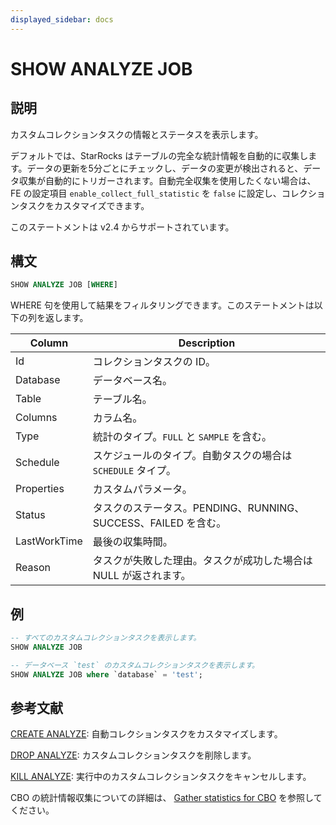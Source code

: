 ```yaml
---
displayed_sidebar: docs
---
```


# SHOW ANALYZE JOB

## 説明

カスタムコレクションタスクの情報とステータスを表示します。

デフォルトでは、StarRocks はテーブルの完全な統計情報を自動的に収集します。データの更新を5分ごとにチェックし、データの変更が検出されると、データ収集が自動的にトリガーされます。自動完全収集を使用したくない場合は、FE の設定項目 `enable_collect_full_statistic` を `false` に設定し、コレクションタスクをカスタマイズできます。

このステートメントは v2.4 からサポートされています。

## 構文

```SQL
SHOW ANALYZE JOB [WHERE]
```

WHERE 句を使用して結果をフィルタリングできます。このステートメントは以下の列を返します。

| **Column**   | **Description**                                              |
| ------------ | ------------------------------------------------------------ |
| Id           | コレクションタスクの ID。                                    |
| Database     | データベース名。                                             |
| Table        | テーブル名。                                                 |
| Columns      | カラム名。                                                   |
| Type         | 統計のタイプ。`FULL` と `SAMPLE` を含む。                    |
| Schedule     | スケジュールのタイプ。自動タスクの場合は `SCHEDULE` タイプ。  |
| Properties   | カスタムパラメータ。                                         |
| Status       | タスクのステータス。PENDING、RUNNING、SUCCESS、FAILED を含む。|
| LastWorkTime | 最後の収集時間。                                             |
| Reason       | タスクが失敗した理由。タスクが成功した場合は NULL が返されます。|

## 例

```SQL
-- すべてのカスタムコレクションタスクを表示します。
SHOW ANALYZE JOB

-- データベース `test` のカスタムコレクションタスクを表示します。
SHOW ANALYZE JOB where `database` = 'test';
```

## 参考文献

[CREATE ANALYZE](../data-definition/CREATE_ANALYZE.md): 自動コレクションタスクをカスタマイズします。

[DROP ANALYZE](../data-definition/DROP_ANALYZE.md): カスタムコレクションタスクを削除します。

[KILL ANALYZE](../data-definition/KILL_ANALYZE.md): 実行中のカスタムコレクションタスクをキャンセルします。

CBO の統計情報収集についての詳細は、 [Gather statistics for CBO](../../../using_starrocks/Cost_based_optimizer.md) を参照してください。